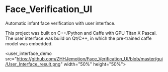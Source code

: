 # Face_Verification_UI

Automatic infant face verification with user interface. 

This project was built on C++/Python and Caffe with GPU Titan X Pascal. The user interface was build on Qt/C++, in which the pre-trained caffe model was embedded.  

<user_interface_demo src="https://github.com/ZHHJemotion/Face_Verification_UI/blob/master/gui/User_Interface_result.png" width="50%" height="50%">

